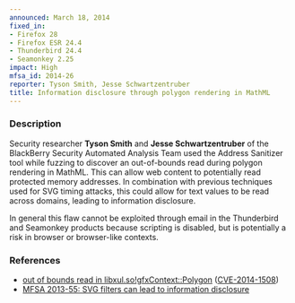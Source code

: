 ```yaml
---
announced: March 18, 2014
fixed_in:
- Firefox 28
- Firefox ESR 24.4
- Thunderbird 24.4
- Seamonkey 2.25
impact: High
mfsa_id: 2014-26
reporter: Tyson Smith, Jesse Schwartzentruber
title: Information disclosure through polygon rendering in MathML
---
```


<h3>Description</h3>

<p>Security researcher <strong>Tyson Smith</strong> and <strong>Jesse
Schwartzentruber</strong> of the BlackBerry Security Automated Analysis Team
used the Address Sanitizer tool while fuzzing to discover an out-of-bounds read
during polygon rendering in MathML. This can allow web content to potentially
read protected memory addresses. In combination with previous techniques used
for SVG timing attacks, this could allow for text values to be read across
domains, leading to information disclosure.
</p>

<p class="note">In general this flaw cannot be exploited through email in the
Thunderbird and Seamonkey products because scripting is disabled, but is
potentially a risk in browser or browser-like contexts.</p>

<h3>References</h3>

<ul>
  <li><a href="https://bugzilla.mozilla.org/show_bug.cgi?id=963198">
       out of bounds read in libxul.so!gfxContext::Polygon</a> (<a href="http://cve.mitre.org/cgi-bin/cvename.cgi?name=CVE-2014-1508" class="ex-ref">CVE-2014-1508</a>)</li>
   <li><a href="https://www.mozilla.org/security/announce/2013/mfsa2013-55.html">MFSA
2013-55: SVG filters can lead to information disclosure</a></li>
</ul>



